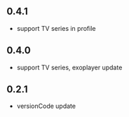 ## 0.4.1

- support TV series in profile

## 0.4.0

- support TV series, exoplayer update

## 0.2.1

- versionCode update

